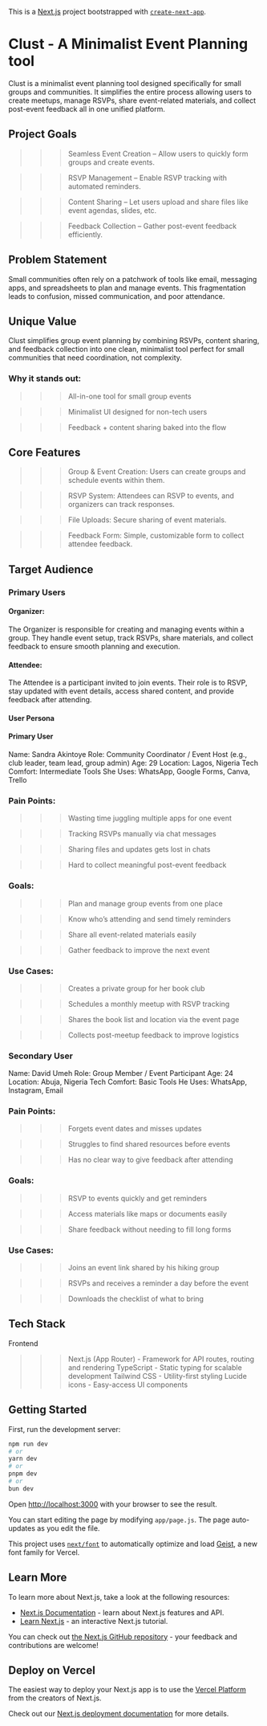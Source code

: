 This is a [Next.js](https://nextjs.org) project bootstrapped with [`create-next-app`](https://github.com/vercel/next.js/tree/canary/packages/create-next-app).


# Clust - A Minimalist Event Planning tool
Clust is a minimalist event planning tool designed specifically for small groups and communities. It simplifies the entire process allowing users to create meetups, manage RSVPs, share event-related materials, and collect post-event feedback all in one unified platform.

## Project Goals

>>> Seamless Event Creation – Allow users to quickly form groups and create events.

>>> RSVP Management – Enable RSVP tracking with automated reminders.

>>> Content Sharing – Let users upload and share files like event agendas, slides, etc.

>>> Feedback Collection – Gather post-event feedback efficiently.

## Problem Statement

Small communities often rely on a patchwork of tools like email, messaging apps, and spreadsheets to plan and manage events. This fragmentation leads to confusion, missed communication, and poor attendance.

## Unique Value

Clust simplifies group event planning by combining RSVPs, content sharing, and feedback collection into one clean, minimalist tool perfect for small communities that need coordination, not complexity.

### Why it stands out:

>>> All-in-one tool for small group events

>>> Minimalist UI designed for non-tech users

>>> Feedback + content sharing baked into the flow


## Core Features

>>> Group & Event Creation: Users can create groups and schedule events within them.

>>> RSVP System: Attendees can RSVP to events, and organizers can track responses.

>>> File Uploads: Secure sharing of event materials.

>>> Feedback Form: Simple, customizable form to collect attendee feedback.


## Target Audience

### Primary Users

#### Organizer:
The Organizer is responsible for creating and managing events within a group. They handle event setup, track RSVPs, share materials, and collect feedback to ensure smooth planning and execution.

#### Attendee:
The Attendee is a participant invited to join events. Their role is to RSVP, stay updated with event details, access shared content, and provide feedback after attending.

#### User Persona

#### Primary User
 Name: Sandra Akintoye
 Role: Community Coordinator / Event Host (e.g., club leader, team lead, group admin)
 Age: 29
 Location: Lagos, Nigeria
 Tech Comfort: Intermediate
 Tools She Uses: WhatsApp, Google Forms, Canva, Trello

### Pain Points:

>>> Wasting time juggling multiple apps for one event

>>> Tracking RSVPs manually via chat messages

>>> Sharing files and updates gets lost in chats

>>> Hard to collect meaningful post-event feedback


### Goals:

>>> Plan and manage group events from one place

>>> Know who’s attending and send timely reminders

>>> Share all event-related materials easily

>>> Gather feedback to improve the next event


### Use Cases:

>>> Creates a private group for her book club

>>> Schedules a monthly meetup with RSVP tracking

>>> Shares the book list and location via the event page

>>> Collects post-meetup feedback to improve logistics


### Secondary User 
 Name: David Umeh
 Role: Group Member / Event Participant
 Age: 24
 Location: Abuja, Nigeria
 Tech Comfort: Basic
 Tools He Uses: WhatsApp, Instagram, Email

### Pain Points:

>>> Forgets event dates and misses updates

>>> Struggles to find shared resources before events

>>> Has no clear way to give feedback after attending


### Goals:

>>> RSVP to events quickly and get reminders

>>> Access materials like maps or documents easily

>>> Share feedback without needing to fill long forms


### Use Cases:

>>> Joins an event link shared by his hiking group

>>> RSVPs and receives a reminder a day before the event

>>> Downloads the checklist of what to bring


## Tech Stack

 Frontend

 >>> Next.js (App Router) - Framework for API routes, routing and rendering 
 >>> TypeScript - Static typing for scalable development
 >>> Tailwind CSS - Utility-first styling
 >>> Lucide icons - Easy-access UI components
 >>>









## Getting Started

First, run the development server:

```bash
npm run dev
# or
yarn dev
# or
pnpm dev
# or
bun dev
```

Open [http://localhost:3000](http://localhost:3000) with your browser to see the result.

You can start editing the page by modifying `app/page.js`. The page auto-updates as you edit the file.

This project uses [`next/font`](https://nextjs.org/docs/app/building-your-application/optimizing/fonts) to automatically optimize and load [Geist](https://vercel.com/font), a new font family for Vercel.

## Learn More

To learn more about Next.js, take a look at the following resources:

- [Next.js Documentation](https://nextjs.org/docs) - learn about Next.js features and API.
- [Learn Next.js](https://nextjs.org/learn) - an interactive Next.js tutorial.

You can check out [the Next.js GitHub repository](https://github.com/vercel/next.js) - your feedback and contributions are welcome!

## Deploy on Vercel

The easiest way to deploy your Next.js app is to use the [Vercel Platform](https://vercel.com/new?utm_medium=default-template&filter=next.js&utm_source=create-next-app&utm_campaign=create-next-app-readme) from the creators of Next.js.

Check out our [Next.js deployment documentation](https://nextjs.org/docs/app/building-your-application/deploying) for more details.
